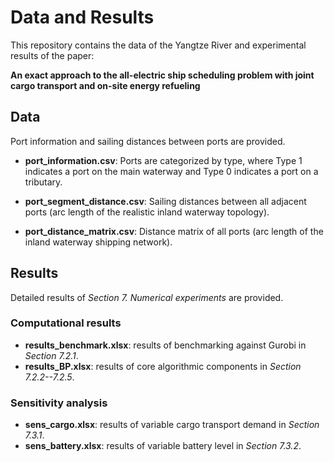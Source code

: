 # Data and Results
This repository contains the data of the Yangtze River and experimental results of the paper: 

**An exact approach to the all-electric ship scheduling problem with joint cargo transport and on-site energy refueling**

## Data
Port information and sailing distances between ports are provided.

* **port_information.csv**:
Ports are categorized by type, where Type 1 indicates a port on the main waterway and Type 0 indicates a port on a tributary.

*  **port_segment_distance.csv**:
Sailing distances between all adjacent ports (arc length of the realistic inland waterway topology).
 
*  **port_distance_matrix.csv**:
Distance matrix of all ports (arc length of the inland waterway shipping network).

## Results
Detailed results of *Section 7. Numerical experiments* are provided.

### Computational results

* **results_benchmark.xlsx**: results of benchmarking against Gurobi in *Section 7.2.1*.
* **results_BP.xlsx**: results of core algorithmic components in *Section 7.2.2--7.2.5*.

### Sensitivity analysis
* **sens_cargo.xlsx**: results of variable cargo transport demand in *Section 7.3.1*.
* **sens_battery.xlsx**: results of variable battery level in *Section 7.3.2*.

